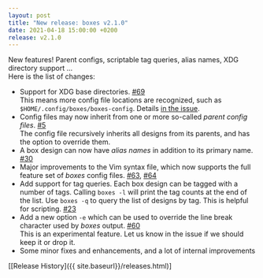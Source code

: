```yaml
---
layout: post
title: "New release: boxes v2.1.0"
date: 2021-04-18 15:00:00 +0200
release: v2.1.0
---
```


New features! Parent configs, scriptable tag queries, alias names, XDG directory support<!--break--> ...  
Here is the list of changes:

- Support for XDG base directories. [#69](https://github.com/ascii-boxes/boxes/issues/69)  
  This means more config file locations are recognized, such as `$HOME/.config/boxes/boxes-config`. Details
  [in the issue](https://github.com/ascii-boxes/boxes/issues/69#issuecomment-782857777).
- Config files may now inherit from one or more so-called *parent config files*.
  [#5](https://github.com/ascii-boxes/boxes/issues/5)  
  The config file recursively inherits all designs from its parents, and has the option to override them.
- A box design can now have *alias names* in addition to its primary name.
  [#30](https://github.com/ascii-boxes/boxes/issues/30)  
- Major improvements to the Vim syntax file, which now supports the full feature set of *boxes* config files.
  [#63](https://github.com/ascii-boxes/boxes/issues/63), [#64](https://github.com/ascii-boxes/boxes/issues/64)
- Add support for tag queries. Each box design can be tagged with a number of tags. Calling `boxes -l` will print
  the tag counts at the end of the list. Use `boxes -q` to query the list of designs by tag. This is helpful for
  scripting. [#23](https://github.com/ascii-boxes/boxes/issues/23#issuecomment-811763428)
- Add a new option `-e` which can be used to override the line break character used by *boxes* output.
  [#60](https://github.com/ascii-boxes/boxes/issues/60)  
  This is an experimental feature. Let us know in the issue if we should keep it or drop it.
- Some minor fixes and enhancements, and a lot of internal improvements

[[Release History]({{ site.baseurl}}/releases.html)]
